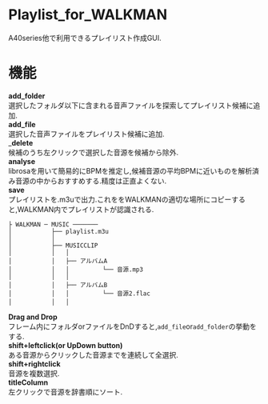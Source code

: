 # Playlist_for_WALKMAN 
A40series他で利用できるプレイリスト作成GUI. 
# 機能 
__add_folder__  
選択したフォルダ以下に含まれる音声ファイルを探索してプレイリスト候補に追加.  
__add_file__  
選択した音声ファイルをプレイリスト候補に追加.  
___delete__  
候補のうち左クリックで選択した音源を候補から除外.  
__analyse__  
librosaを用いて簡易的にBPMを推定し,候補音源の平均BPMに近いものを解析済み音源の中からおすすめする.精度は正直よくない.  
__save__  
プレイリストを.m3uで出力.これををWALKMANの適切な場所にコピーすると,WALKMAN内でプレイリストが認識される.  
```
├ WALKMAN ─ MUSIC ───────
│           ├── playlist.m3u
│           │
│           ├── MUSICCLIP  
│           │   │       
│           │   ├── アルバムA  
│           │   │　　　 　　└── 音源.mp3  
│           │   │  
│           │   ├── アルバムB  
│           │   │　　 　　　└── 音源2.flac  
│           │   │　  
```  
__Drag and Drop__  
フレーム内にフォルダorファイルをDnDすると,`add_file`or`add_folder`の挙動をする.  
__shift+leftclick(or UpDown button)__  
ある音源からクリックした音源までを連続して全選択.  
__shift+rightclick__  
音源を複数選択.  
__titleColumn__  
左クリックで音源を辞書順にソート.  

